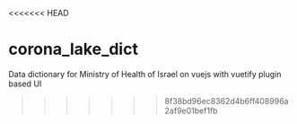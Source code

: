<<<<<<< HEAD
# corona_lake_dict
Data dictionary for Ministry of Health of Israel on vuejs with vuetify plugin based UI
>>>>>>> 8f38bd96ec8362d4b6ff408996a2af9e01bef1fb
